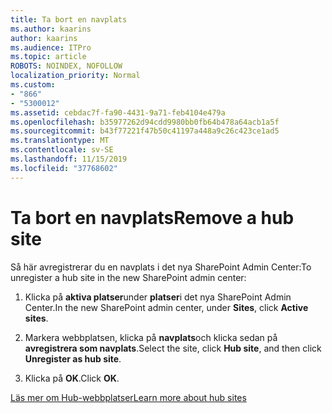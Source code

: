 ```yaml
---
title: Ta bort en navplats
ms.author: kaarins
author: kaarins
ms.audience: ITPro
ms.topic: article
ROBOTS: NOINDEX, NOFOLLOW
localization_priority: Normal
ms.custom:
- "866"
- "5300012"
ms.assetid: cebdac7f-fa90-4431-9a71-feb4104e479a
ms.openlocfilehash: b35977262d94cdd9980bb0fb64b478a64acb1a5f
ms.sourcegitcommit: b43f77221f47b50c41197a448a9c26c423ce1ad5
ms.translationtype: MT
ms.contentlocale: sv-SE
ms.lasthandoff: 11/15/2019
ms.locfileid: "37768602"
---
```

# <a name="remove-a-hub-site"></a><span data-ttu-id="ab977-102">Ta bort en navplats</span><span class="sxs-lookup"><span data-stu-id="ab977-102">Remove a hub site</span></span>

<span data-ttu-id="ab977-103">Så här avregistrerar du en navplats i det nya SharePoint Admin Center:</span><span class="sxs-lookup"><span data-stu-id="ab977-103">To unregister a hub site in the new SharePoint admin center:</span></span>
  
1. <span data-ttu-id="ab977-104">Klicka på **aktiva platser**under **platser**i det nya SharePoint Admin Center.</span><span class="sxs-lookup"><span data-stu-id="ab977-104">In the new SharePoint admin center, under **Sites**, click **Active sites**.</span></span>

2. <span data-ttu-id="ab977-105">Markera webbplatsen, klicka på **navplats**och klicka sedan på **avregistrera som navplats**.</span><span class="sxs-lookup"><span data-stu-id="ab977-105">Select the site, click **Hub site**, and then click **Unregister as hub site**.</span></span>

3. <span data-ttu-id="ab977-106">Klicka på **OK**.</span><span class="sxs-lookup"><span data-stu-id="ab977-106">Click **OK**.</span></span>

[<span data-ttu-id="ab977-107">Läs mer om Hub-webbplatser</span><span class="sxs-lookup"><span data-stu-id="ab977-107">Learn more about hub sites</span></span>](https://support.office.com/article/what-is-a-sharepoint-hub-site-fe26ae84-14b7-45b6-a6d1-948b3966427f)
  
